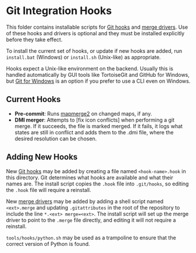 # Git Integration Hooks

This folder contains installable scripts for [Git hooks] and [merge drivers].
Use of these hooks and drivers is optional and they must be installed
explicitly before they take effect.

To install the current set of hooks, or update if new hooks are added, run
`install.bat` (Windows) or `install.sh` (Unix-like) as appropriate.

Hooks expect a Unix-like environment on the backend. Usually this is handled
automatically by GUI tools like TortoiseGit and GitHub for Windows, but
[Git for Windows] is an option if you prefer to use a CLI even on Windows.

## Current Hooks

* **Pre-commit**: Runs [mapmerge2] on changed maps, if any.
* **DMI merger**: Attempts to [fix icon conflicts] when performing a git merge.
  If it succeeds, the file is marked merged. If it fails, it logs what states
  are still in conflict and adds them to the .dmi file, where the desired
  resolution can be chosen.

## Adding New Hooks

New [Git hooks] may be added by creating a file named `<hook-name>.hook` in
this directory. Git determines what hooks are available and what their names
are. The install script copies the `.hook` file into `.git/hooks`, so editing
the `.hook` file will require a reinstall.

New [merge drivers] may be added by adding a shell script named `<ext>.merge`
and updating `.gitattributes` in the root of the repository to include the line
`*.<ext> merge=<ext>`. The install script will set up the merge driver to point
to the `.merge` file directly, and editing it will not require a reinstall.

`tools/hooks/python.sh` may be used as a trampoline to ensure that the correct
version of Python is found.

[Git hooks]: https://git-scm.com/book/en/v2/Customizing-Git-Git-Hooks
[merge drivers]: https://git-scm.com/docs/gitattributes#_performing_a_three_way_merge
[Git for Windows]: https://gitforwindows.org/
[mapmerge2]: ../mapmerge2/README.md

